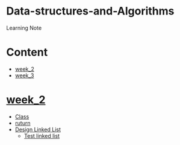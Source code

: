 # Data-structures-and-Algorithms
  Learning Note

# Content
 - [week_2](https://github.com/vanikk06/Data-structures-and-Algorithms#week_2)
 - [week_3]()
 
# [week_2](https://github.com/vanikk06/Data-structures-and-Algorithms/tree/master/week_2)
  - [Class](https://github.com/vanikk06/Data-structures-and-Algorithms/tree/master/week_2#class)
  - [ruturn](https://github.com/vanikk06/Data-structures-and-Algorithms/blob/master/week_2/README.md#return)
  - [Design Linked List](https://github.com/vanikk06/Data-structures-and-Algorithms/blob/master/week_2/README.md#design-linked-list)
      - [Test linked list](https://github.com/vanikk06/Data-structures-and-Algorithms/blob/master/week_2/README.md#test-linked-list)


